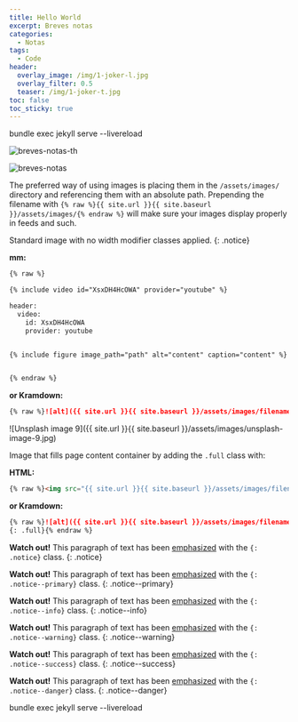 ```yaml
---
title: Hello World
excerpt: Breves notas
categories:
  - Notas
tags:
  - Code
header:
  overlay_image: /img/1-joker-l.jpg
  overlay_filter: 0.5
  teaser: /img/1-joker-t.jpg
toc: false
toc_sticky: true
---
```


bundle exec jekyll serve --livereload

![breves-notas-th](/img/breves-notas-th.png)

![breves-notas](/img/breves-notas.png)

The preferred way of using images is placing them in the `/assets/images/` directory and referencing them with an absolute path. Prepending the filename with `{% raw %}{{ site.url }}{{ site.baseurl }}/assets/images/{% endraw %}` will make sure your images display properly in feeds and such.

Standard image with no width modifier classes applied.
{: .notice} 

**mm:**

```html
{% raw %}

{% include video id="XsxDH4HcOWA" provider="youtube" %}

header:
  video:
    id: XsxDH4HcOWA
    provider: youtube


{% include figure image_path="path" alt="content" caption="content" %}


{% endraw %}
```

**or Kramdown:**

```markdown
{% raw %}![alt]({{ site.url }}{{ site.baseurl }}/assets/images/filename.jpg){% endraw %}
```

![Unsplash image 9]({{ site.url }}{{ site.baseurl }}/assets/images/unsplash-image-9.jpg)

Image that fills page content container by adding the `.full` class with:

**HTML:**

```html
{% raw %}<img src="{{ site.url }}{{ site.baseurl }}/assets/images/filename.jpg" alt="" class="full">{% endraw %}
```

**or Kramdown:**

```markdown
{% raw %}![alt]({{ site.url }}{{ site.baseurl }}/assets/images/filename.jpg)
{: .full}{% endraw %}
```

**Watch out!** This paragraph of text has been [emphasized](#) with the `{: .notice}` class.
{: .notice}

**Watch out!** This paragraph of text has been [emphasized](#) with the `{: .notice--primary}` class.
{: .notice--primary}

**Watch out!** This paragraph of text has been [emphasized](#) with the `{: .notice--info}` class.
{: .notice--info}

**Watch out!** This paragraph of text has been [emphasized](#) with the `{: .notice--warning}` class.
{: .notice--warning}

**Watch out!** This paragraph of text has been [emphasized](#) with the `{: .notice--success}` class.
{: .notice--success}

**Watch out!** This paragraph of text has been [emphasized](#) with the `{: .notice--danger}` class.
{: .notice--danger}

bundle exec jekyll serve --livereload
